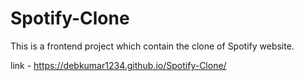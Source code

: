 # Spotify-Clone
This is a frontend project which contain the clone of Spotify website.

link - https://debkumar1234.github.io/Spotify-Clone/
